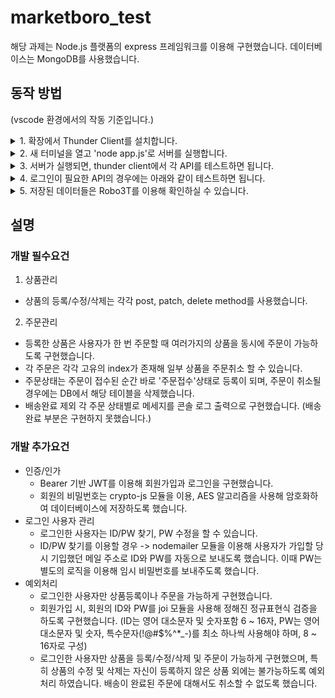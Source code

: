 # marketboro_test
해당 과제는 Node.js 플랫폼의 express 프레임워크를 이용해 구현했습니다.
데이터베이스는 MongoDB를 사용했습니다.

## 동작 방법
(vscode 환경에서의 작동 기준입니다.)
<details>
  <summary> 1. 확장에서 Thunder Client를 설치합니다.</summary>
  <img src="https://user-images.githubusercontent.com/79096544/165519181-6c662e7d-818f-4a6c-b35e-a20c7451a541.PNG">
</details>

<details>
  <summary> 2. 새 터미널을 열고 'node app.js'로 서버를 실행합니다.</summary>
  <img src="https://user-images.githubusercontent.com/79096544/165521325-84cccfc8-9ee2-45e1-af34-3475a5e32e33.PNG">
</details>

<details>
  <summary> 3. 서버가 실행되면, thunder client에서 각 API를 테스트하면 됩니다.</summary>
  <img src="https://user-images.githubusercontent.com/79096544/165521325-84cccfc8-9ee2-45e1-af34-3475a5e32e33.PNG">
  <img src="https://user-images.githubusercontent.com/79096544/165526527-dda253ce-9387-40d4-a7ed-baef6a94be86.PNG">
</details>

<details>
  <summary> 4. 로그인이 필요한 API의 경우에는 아래와 같이 테스트하면 됩니다. </summary>
  <br>로그인 후 나오는 토큰을 Auth 탭의 Bearer에 넣습니다.
  <img src="https://user-images.githubusercontent.com/79096544/165527233-7feec166-e26f-4514-99af-b96d26659638.PNG">
  <img src="https://user-images.githubusercontent.com/79096544/165527252-0c4ed675-18c9-4cfb-b882-eabbef89e84d.PNG"></br>
  <br>POST method의 경우에는 Body 탭에서 schemas의 형식으로 json 데이터를 넣고 send를 하면 결과가 아래에 나옵니다.
  <img src="https://user-images.githubusercontent.com/79096544/165527651-601d7d11-e089-4011-ae4d-4cb012287b2a.PNG"></br>
</details>

<details>
  <summary> 5. 저장된 데이터들은 Robo3T를 이용해 확인하실 수 있습니다. </summary>
  <img src="https://user-images.githubusercontent.com/79096544/165535608-f2474bfd-91b8-4e80-9831-c66781052868.PNG">
  <img src="https://user-images.githubusercontent.com/79096544/165535622-6e9b2269-f2a0-487f-a14b-18b37a3216fe.PNG">
</details>

## 설명
### 개발 필수요건
1. 상품관리
* 상품의 등록/수정/삭제는 각각 post, patch, delete method를 사용했습니다.

2. 주문관리
* 등록한 상품은 사용자가 한 번 주문할 때 여러가지의 상품을 동시에 주문이 가능하도록 구현했습니다.
* 각 주문은 각각 고유의 index가 존재해 일부 상품을 주문취소 할 수 있습니다.
* 주문상태는 주문이 접수된 순간 바로 '주문접수'상태로 등록이 되며, 주문이 취소될 경우에는 DB에서 해당 테이블을 삭제했습니다.
* 배송완료 제외 각 주문 상태별로 메세지를 콘솔 로그 출력으로 구현했습니다. (배송완료 부분은 구현하지 못했습니다.)

### 개발 추가요건
* 인증/인가
  * Bearer 기반 JWT를 이용해 회원가입과 로그인을 구현했습니다.
  * 회원의 비밀번호는 crypto-js 모듈을 이용, AES 알고리즘을 사용해 암호화하여 데이터베이스에 저장하도록 했습니다.
* 로그인 사용자 관리
  * 로그인한 사용자는 ID/PW 찾기, PW 수정을 할 수 있습니다.
  * ID/PW 찾기를 이용할 경우 -> nodemailer 모듈을 이용해 사용자가 가입할 당시 기입했던 메일 주소로 ID와 PW를 자동으로 보내도록 했습니다. 이때 PW는 별도의 로직을 이용해 임시 비밀번호를 보내주도록 했습니다.
* 예외처리
  * 로그인한 사용자만 상품등록이나 주문을 가능하게 구현했습니다.
  * 회원가입 시, 회원의 ID와 PW를 joi 모듈을 사용해 정해진 정규표현식 검증을 하도록 구현했습니다. (ID는 영어 대소문자 및 숫자포함 6 ~ 16자, PW는 영어 대소문자 및 숫자, 특수문자(!@#$%^*_-)를 최소 하나씩 사용해야 하며, 8 ~ 16자로 구성)
  * 로그인한 사용자만 상품을 등록/수정/삭제 및 주문이 가능하게 구현했으며, 특히 상품의 수정 및 삭제는 자신이 등록하지 않은 상품 외에는 불가능하도록 예외처리 하였습니다. 배송이 완료된 주문에 대해서도 취소할 수 없도록 했습니다.
